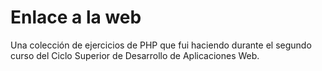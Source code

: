# Enlace a la web

Una colección de ejercicios de PHP que fui haciendo durante el segundo curso del Ciclo Superior de Desarrollo de Aplicaciones Web.
